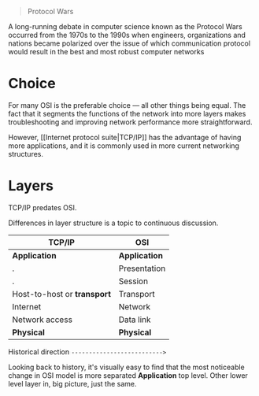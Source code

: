 > Protocol Wars

A long-running debate in computer science known as the Protocol Wars occurred from the 1970s to the 1990s when engineers, organizations and nations became polarized over the issue of which communication protocol would result in the best and most robust computer networks

# Choice
For many OSI is the preferable choice — all other things being equal. The fact that it segments the functions of the network into more layers makes troubleshooting and improving network performance more straightforward.

However, [[Internet protocol suite|TCP/IP]] has the advantage of having more applications, and it is commonly used in more current networking structures.

# Layers
TCP/IP predates OSI.

Differences in layer structure is a topic to continuous discussion.

TCP/IP | OSI
----- | -----
**Application** | **Application**
. | Presentation
. | Session
Host-to-host or **transport** | Transport
Internet | Network
Network access | Data link
**Physical** | **Physical**
Historical direction ``-------------------------->``

Looking back to history, it's visually easy to find that the most noticeable change in OSI model is more separated **Application** top level. Other lower level layer in, big picture, just the same.

